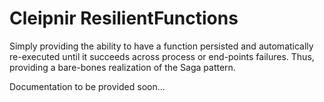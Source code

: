 # Cleipnir ResilientFunctions
Simply providing the ability to have a function persisted and automatically re-executed until it succeeds across process or end-points failures. 
Thus, providing a bare-bones realization of the Saga pattern.

Documentation to be provided soon...

